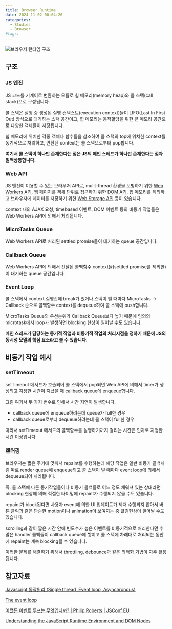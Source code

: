 ```yaml
---
title: Browser Runtime
date: 2024-11-02 00:04:26
categories:
  - Studies
  - Browser
#tags:
---
```

![브라우저 런타임 구조](/images/js_runtime_environment.jpg)

## 구조

### JS 엔진

JS 코드를 기계어로 변환하는 모듈로 힙 메모리(memory heap)와 콜 스택(call stack)으로 구성됩니다.

콜 스택은 실행 중 생성된 실행 컨택스트(execution context)들이 LIFO(Last In First Out) 방식으로 대기하는 스택 공간이고, 힙 메모리는 동적할당을 위한 큰 메모리 공간으로 다양한 객체들이 저장됩니다.

힙 메모리에 위치한 각종 객체나 함수들을 참조하여 콜 스택의 top에 위치한 context를 동기적으로 처리하고, 반환된 context는 콜 스택으로부터 pop합니다.

**여기서 콜 스택이 하나만 존재한다는 점은 JS의 메인 스레드가 하나만 존재한다는 점과 일맥상통합니다.**

### Web API

JS 엔진이 이용할 수 있는 브라우저 API로, mulit-thread 환경을 모방하기 위한 [Web Workers API](https://developer.mozilla.org/en-US/docs/Web/API/Web_Workers_API), 웹 페이지를 객체 단위로 접근하기 위한 [DOM API](../web_api/dom), 힙 메모리를 제외하고 브라우저에 데이터를 저장하기 위한 [Web Storage API](storage/web_storage) 등이 있습니다.

context 내의 AJAX 요청, timebased 이벤트, DOM 이벤트 등의 비동기 작업들은 Web Workers API에 의해서 처리됩니다.

### MicroTasks Queue

Web Workers API로 처리된 settled promise들이 대기하는 queue 공간입니다.

### Callback Queue

Web Workers API에 의해서 전달된 콜백함수 context들(settled promise를 제외한)이 대기하는 queue 공간입니다.

### Event Loop

콜 스택에서 context 실행간에 break가 있거나 스택이 빌 때마다 MicroTasks -> Callback 순으로 콜백함수 context를 dequeue하여 콜 스택에 push합니다.

MicroTasks Queue의 우선순위가 Callback Queue보다 높기 때문에 임의의 microtask에서 loop가 발생하면 blocking 현상이 일어날 수도 있습니다.

**메인 스레드가 담당하는 동기적 작업과 비동기적 작업의 처리시점을 정하기 때문에 JS의 동시성 모델의 핵심 요소라고 볼 수 있습니다.**

## 비동기 작업 예시

### setTimeout

setTimeout 메서드가 호출되어 콜 스택에서 pop되면 Web API에 의해서 timer가 생성되고 지정한 시간이 지났을 때 callback queue에 enqueue합니다.

그럼 여기서 두 가지 변수로 인해서 시간 지연이 발생합니다.

- callback queue에 enqueue하려는데 queue가 full한 경우
- callback queue로부터 dequeue하려는데 콜 스택이 full한 경우

따라서 setTimeout 메서드의 콜백함수를 실행하기까지 걸리는 시간은 인자로 지정한 시간 이상입니다.

### 렌더링

브라우저는 짧은 주기에 맞춰서 repaint를 수행하는데 해당 작업은 일반 비동기 콜백처럼 따로 render queue에 enqueue되고 콜 스택이 빌 때마다 event loop에 의해서 dequeue되어 처리됩니다.

즉, 콜 스택에 다른 동기작업들이나 비동기 콜백들로 어느 정도 채워져 있는 상태라면 blocking 현상에 의해 적절한 타이밍에 repaint가 수행되지 않을 수도 있습니다.

repaint가 block된다면 사용자 event에 의한 UI 업데이트가 제때 수행되지 않아서 버튼 클릭과 같은 단순한 motion이나 animation이 보여지는 중 끊김현상이 일어날 수도 있습니다.

scrolling과 같이 짧은 시간 안에 빈도수가 높은 이벤트를 비동기적으로 처리한다면 수많은 handler 콜백들이 callback queue에 쌓이고 콜 스택에 차례대로 처리되는 동안에 repaint는 계속 blocking될 수 있습니다.

이러한 문제를 해결하기 위해서 throttling, debounce과 같은 최적화 기법이 자주 활용됩니다.

## 참고자료

[Javascript 동작원리 (Single thread, Event loop, Asynchronous)](https://medium.com/@vdongbin/javascript-%EC%9E%91%EB%8F%99%EC%9B%90%EB%A6%AC-single-thread-event-loop-asynchronous-e47e07b24d1c)

[The event loop](https://developer.mozilla.org/en-US/docs/Web/JavaScript/EventLoop)

[어쨌든 이벤트 루프는 무엇입니까? | Philip Roberts | JSConf EU](https://www.youtube.com/watch?v=8aGhZQkoFbQ)

[Understanding the JavaScript Runtime Environment and DOM Nodes](https://vahid.blog/post/2021-03-21-understanding-the-javascript-runtime-environment-and-dom-nodes/#1-the-js-runtime-environment)
